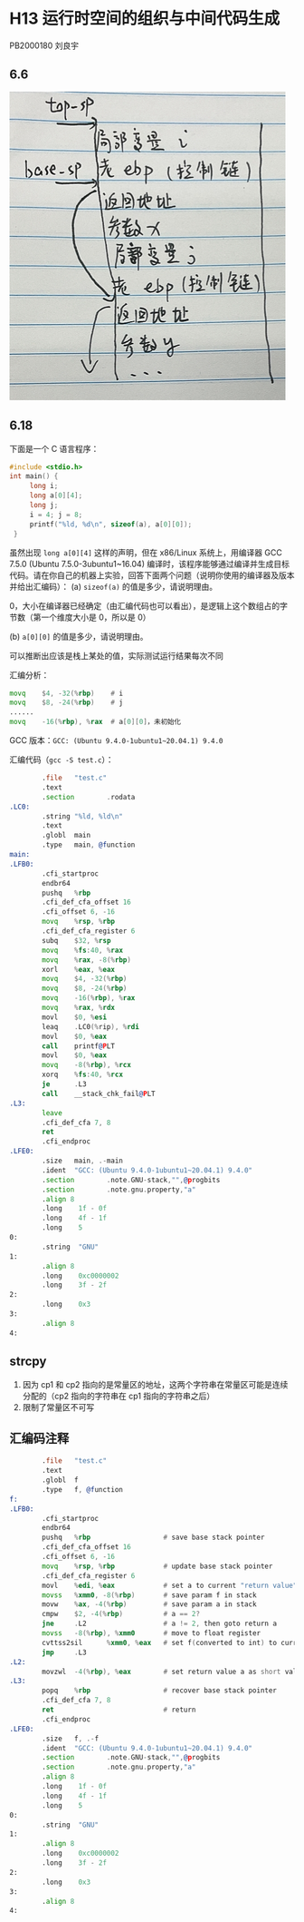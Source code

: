 # H13 运行时空间的组织与中间代码生成

PB2000180 刘良宇

## 6.6

![](H13/stack.png)

## 6.18

下面是一个 C 语言程序：

```c
#include <stdio.h>
int main() {
     long i;
     long a[0][4];
     long j;
     i = 4; j = 8;
     printf("%ld, %d\n", sizeof(a), a[0][0]);
 }
```

虽然出现 `long a[0][4]` 这样的声明，但在 x86/Linux 系统上，用编译器 GCC 7.5.0 (Ubuntu 7.5.0-3ubuntu1~16.04) 编译时，该程序能够通过编译并生成目标代码。请在你自己的机器上实验，回答下面两个问题（说明你使用的编译器及版本并给出汇编码）：
(a) `sizeof(a)` 的值是多少，请说明理由。

0，大小在编译器已经确定（由汇编代码也可以看出），是逻辑上这个数组占的字节数（第一个维度大小是 0，所以是 0）

(b) `a[0][0]` 的值是多少，请说明理由。

可以推断出应该是栈上某处的值，实际测试运行结果每次不同

汇编分析：

```asm
movq    $4, -32(%rbp)    # i
movq    $8, -24(%rbp)    # j
......
movq    -16(%rbp), %rax  # a[0][0]，未初始化
```

GCC 版本：`GCC: (Ubuntu 9.4.0-1ubuntu1~20.04.1) 9.4.0`

汇编代码（`gcc -S test.c`）：

```asm
        .file   "test.c"
        .text
        .section        .rodata
.LC0:
        .string "%ld, %ld\n"
        .text
        .globl  main
        .type   main, @function
main:
.LFB0:
        .cfi_startproc
        endbr64
        pushq   %rbp
        .cfi_def_cfa_offset 16
        .cfi_offset 6, -16
        movq    %rsp, %rbp
        .cfi_def_cfa_register 6
        subq    $32, %rsp
        movq    %fs:40, %rax
        movq    %rax, -8(%rbp)
        xorl    %eax, %eax
        movq    $4, -32(%rbp)
        movq    $8, -24(%rbp)
        movq    -16(%rbp), %rax
        movq    %rax, %rdx
        movl    $0, %esi
        leaq    .LC0(%rip), %rdi
        movl    $0, %eax
        call    printf@PLT
        movl    $0, %eax
        movq    -8(%rbp), %rcx
        xorq    %fs:40, %rcx
        je      .L3
        call    __stack_chk_fail@PLT
.L3:
        leave
        .cfi_def_cfa 7, 8
        ret
        .cfi_endproc
.LFE0:
        .size   main, .-main
        .ident  "GCC: (Ubuntu 9.4.0-1ubuntu1~20.04.1) 9.4.0"
        .section        .note.GNU-stack,"",@progbits
        .section        .note.gnu.property,"a"
        .align 8
        .long    1f - 0f
        .long    4f - 1f
        .long    5
0:
        .string  "GNU"
1:
        .align 8
        .long    0xc0000002
        .long    3f - 2f
2:
        .long    0x3
3:
        .align 8
4:
```

## strcpy

1. 因为 cp1 和 cp2 指向的是常量区的地址，这两个字符串在常量区可能是连续分配的（cp2 指向的字符串在 cp1 指向的字符串之后）
2. 限制了常量区不可写

## 汇编码注释

```asm
        .file   "test.c"
        .text
        .globl  f
        .type   f, @function
f:
.LFB0:
        .cfi_startproc
        endbr64
        pushq   %rbp                  # save base stack pointer
        .cfi_def_cfa_offset 16
        .cfi_offset 6, -16
        movq    %rsp, %rbp            # update base stack pointer
        .cfi_def_cfa_register 6
        movl    %edi, %eax            # set a to current "return value" (eax)
        movss   %xmm0, -8(%rbp)       # save param f in stack
        movw    %ax, -4(%rbp)         # save param a in stack
        cmpw    $2, -4(%rbp)          # a == 2?
        jne     .L2                   # a != 2, then goto return a
        movss   -8(%rbp), %xmm0       # move to float register
        cvttss2sil      %xmm0, %eax   # set f(converted to int) to current "return value" (eax)
        jmp     .L3
.L2:
        movzwl  -4(%rbp), %eax        # set return value a as short value(set higher bits with 0)
.L3:
        popq    %rbp                  # recover base stack pointer
        .cfi_def_cfa 7, 8
        ret                           # return
        .cfi_endproc
.LFE0:
        .size   f, .-f
        .ident  "GCC: (Ubuntu 9.4.0-1ubuntu1~20.04.1) 9.4.0"
        .section        .note.GNU-stack,"",@progbits
        .section        .note.gnu.property,"a"
        .align 8
        .long    1f - 0f
        .long    4f - 1f
        .long    5
0:
        .string  "GNU"
1:
        .align 8
        .long    0xc0000002
        .long    3f - 2f
2:
        .long    0x3
3:
        .align 8
4:
```
